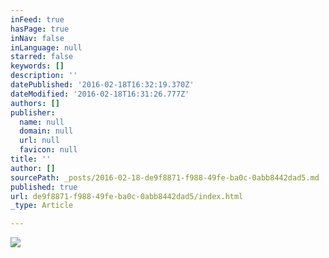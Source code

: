 ```yaml
---
inFeed: true
hasPage: true
inNav: false
inLanguage: null
starred: false
keywords: []
description: ''
datePublished: '2016-02-18T16:32:19.370Z'
dateModified: '2016-02-18T16:31:26.777Z'
authors: []
publisher:
  name: null
  domain: null
  url: null
  favicon: null
title: ''
author: []
sourcePath: _posts/2016-02-18-de9f8871-f988-49fe-ba0c-0abb8442dad5.md
published: true
url: de9f8871-f988-49fe-ba0c-0abb8442dad5/index.html
_type: Article

---
```

![](https://the-grid-user-content.s3-us-west-2.amazonaws.com/d21ffb2b-e292-4707-9701-df6fea00ff06.png)